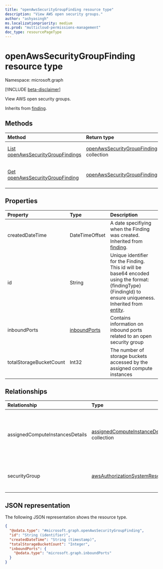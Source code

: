 ```yaml
---
title: "openAwsSecurityGroupFinding resource type"
description: "View AWS open security groups."
author: "ashyasingh"
ms.localizationpriority: medium
ms.prod: "multicloud-permissions-management"
doc_type: resourcePageType
---
```


# openAwsSecurityGroupFinding resource type

Namespace: microsoft.graph

[!INCLUDE [beta-disclaimer](../../includes/beta-disclaimer.md)]

View AWS open security groups.

Inherits from [finding](../resources/finding.md).

## Methods
|Method|Return type|Description|
|:---|:---|:---|
|[List openAwsSecurityGroupFindings](../api/openawssecuritygroupfinding-list.md)|[openAwsSecurityGroupFinding](../resources/openawssecuritygroupfinding.md) collection|Get a list of the [openAwsSecurityGroupFinding](../resources/openawssecuritygroupfinding.md) objects and their properties.|
|[Get openAwsSecurityGroupFinding](../api/openawssecuritygroupfinding-get.md)|[openAwsSecurityGroupFinding](../resources/openawssecuritygroupfinding.md)|Read the properties and relationships of an [openAwsSecurityGroupFinding](../resources/openawssecuritygroupfinding.md) object.|

## Properties
|Property|Type|Description|
|:---|:---|:---|
|createdDateTime|DateTimeOffset|A date specifiying when the Finding was created. Inherited from [finding](../resources/finding.md).|
|id|String|Unique identifier for the Finding. This id will be base64 encoded using the format:{findingType}{FindingId} to ensure uniqueness. Inherited from [entity](../resources/entity.md).|
|inboundPorts|[inboundPorts](../resources/inboundports.md)|Contains information on inbound ports related to an open security group|
|totalStorageBucketCount|Int32|The number of storage buckets accessed by the assigned compute instances|

## Relationships
|Relationship|Type|Description|
|:---|:---|:---|
|assignedComputeInstancesDetails|[assignedComputeInstanceDetails](../resources/assignedcomputeinstancedetails.md) collection|a set of AWS EC2 compute instances related to this open security group|
|securityGroup|[awsAuthorizationSystemResource](../resources/awsauthorizationsystemresource.md)|Represents a resource in an authorization system|

## JSON representation
The following JSON representation shows the resource type.
<!-- {
  "blockType": "resource",
  "keyProperty": "id",
  "@odata.type": "microsoft.graph.openAwsSecurityGroupFinding",
  "baseType": "microsoft.graph.finding",
  "openType": false
}
-->
``` json
{
  "@odata.type": "#microsoft.graph.openAwsSecurityGroupFinding",
  "id": "String (identifier)",
  "createdDateTime": "String (timestamp)",
  "totalStorageBucketCount": "Integer",
  "inboundPorts": {
    "@odata.type": "microsoft.graph.inboundPorts"
  }
}
```

